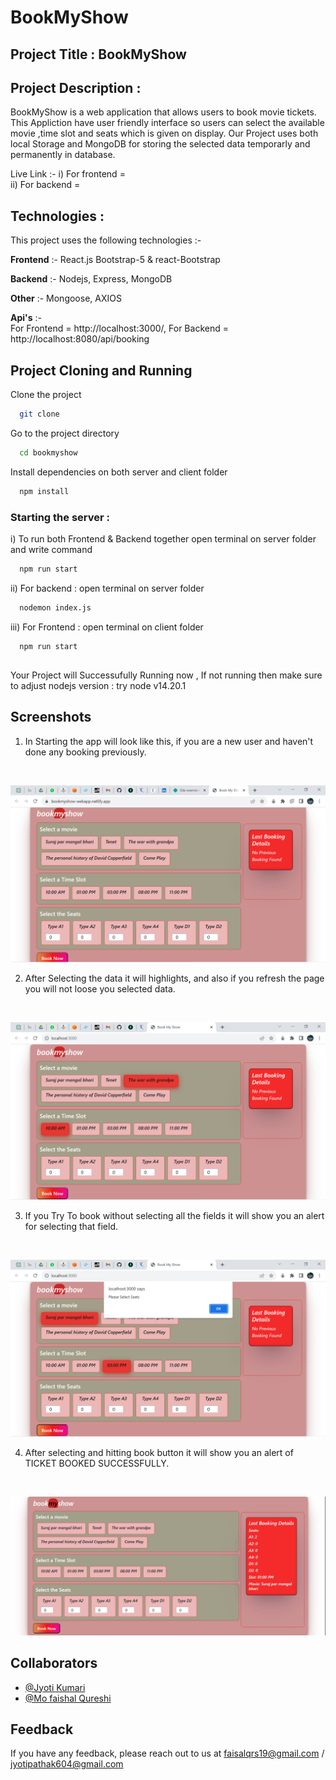 ﻿# BookMyShow 

## Project Title :  BookMyShow

## Project Description :
BookMyShow is a web application that allows users to book movie tickets.
            This Appliction have user friendly interface so users can select the available movie ,time slot and seats which is given on display.
            Our Project uses both local Storage and MongoDB for storing the selected data temporarly and permanently in database.

Live Link :-
i) For frontend =   
ii) For backend =  

## Technologies :
This project uses the following technologies :-

**Frontend** :- 
           React.js
           Bootstrap-5 & react-Bootstrap

**Backend** :-
            Nodejs,
            Express,
            MongoDB

**Other**   :-   Mongoose,
            AXIOS 
           

**Api's**   :-  
            For Frontend = http://localhost:3000/, 
            For Backend =  http://localhost:8080/api/booking 

              
## Project Cloning and Running

Clone the project

```bash
  git clone 
```

Go to the project directory

```bash
  cd bookmyshow
```

Install dependencies on both server and client folder

```bash
  npm install
```

### Starting the server :  
i) To run both Frontend & Backend together open terminal on server folder and write command
```bash
  npm run start
```

ii) For backend  : open terminal on server folder 
```bash
  nodemon index.js 
```
iii) For Frontend  : open terminal on client folder 
```bash
  npm run start
```





##  

Your Project will Successufully Running now ,
        If not running then make sure to adjust nodejs version : try node v14.20.1    



## Screenshots

1. In Starting the app will look like this,
if you are a new user and haven't done any booking previously.  
<br>

![Alt Screenshot](/ScreenShots/0.png)

2. After Selecting the data it will highlights, and also if you refresh the page you will not loose you selected data.
<br> 

![Alt Screenshot](/ScreenShots/1.png)

3.  If you Try To book without selecting all the fields it will show you an alert for selecting that field.
<br> 

![Alt Screenshot](/ScreenShots/2.png )

4.  After selecting and hitting book button it will show you an alert of TICKET BOOKED SUCCESSFULLY.
<br> 

![Alt Screenshot](/screenshots/3.png )



## Collaborators 


- [@Jyoti Kumari](https://github.com/jyotiPatthak)
- [@Mo faishal Qureshi](https://github.com/faizqrs)



## Feedback

If you have any feedback, please reach out to us at
faisalqrs19@gmail.com / jyotipathak604@gmail.com


